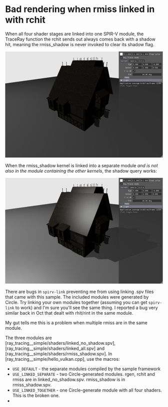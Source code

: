 ﻿# Bad rendering when rmiss linked in with rchit

When all four shader stages are linked into one SPIR-V module, the TraceRay function the rchit sends out always comes back with a shadow hit, meaning the rmiss_shadow is never invoked to clear its shadow flag.

![bad](linked_together.png)

When the rmiss_shadow kernel is linked into a separate module _and is not also in the module containing the other kernels_, the shadow query works:

![good](linked_separate.png)

There are bugs in `spirv-link` preventing me from using linking .spv files that came with this sample. The included modules were generated by Circle. Try linking your own modules together (assuming you can get `spirv-link` to work) and I'm sure you'll see the same thing. I reported a bug very similar back in Oct that dealt with rhit/rint in the same module.

My gut tells me this is a problem when multiple rmiss are in the same module.

The three modules are [ray_tracing__simple/shaders/linked_no_shadow.spv], [ray_tracing__simple/shaders/linked_all.spv] and [ray_tracing__simple/shaders/rmiss_shadow.spv]. In [ray_tracing__simple/hello_vulkan.cpp], use the macros:
* `USE_DEFAULT` - the separate modules compiled by the sample framework
* `USE_LINKED_SEPARATE` - two Circle-generated modules. rgen, rchit and rmiss are in linked_no_shadow.spv. rmiss_shadow is in rmiss_shadow.spv.
* `USE_LINKED_TOGETHER` - one Circle-generate module with all four shaders. This is the broken one.
* 